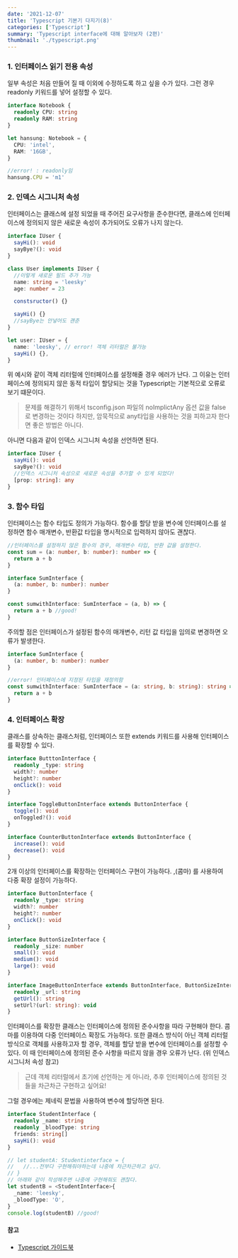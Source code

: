 ```yaml
---
date: '2021-12-07'
title: 'Typescript 기본기 다지기(8)'
categories: ['Typescript']
summary: 'Typescript interface에 대해 알아보자 (2편)'
thumbnail: './typescript.png'
---
```


### 1. 인터페이스 읽기 전용 속성

일부 속성은 처음 만들어 질 때 이외에 수정하도록 하고 싶을 수가 있다. 그런 경우 readonly 키워드를 넣어 설정할 수 있다.

```ts
interface Notebook {
  readonly CPU: string
  readonly RAM: string
}

let hansung: Notebook = {
  CPU: 'intel',
  RAM: '16GB',
}

//error! : readonly임
hansung.CPU = 'm1'
```

### 2. 인덱스 시그니처 속성

인터페이스는 클래스에 설정 되었을 때 주어진 요구사항을 준수한다면, 클래스에 인터페이스에 정의되지 않은 새로운 속성이 추가되어도 오류가 나지 않는다.

```ts
interface IUser {
  sayHi(): void
  sayBye?(): void
}

class User implements IUser {
  //이렇게 새로운 필드 추가 가능
  name: string = 'leesky'
  age: number = 23

  constsructor() {}

  sayHi() {}
  //sayBye는 안넣어도 괜춘
}

let user: IUser = {
  name: 'leesky', // error! 객체 리터럴은 불가능
  sayHi() {},
}
```

위 예시와 같이 객체 리터럴에 인터페이스를 설정해줄 경우 에러가 난다. 그 이유는 인터페이스에 정의되지
않은 동적 타입이 할당되는 것을 Typescript는 기본적으로 오류로 보기 떄문이다.

> 문제를 해결하기 위해서 tsconfig.json 파일의 noImplictAny 옵션 값을 false로 변경하는 것이다 하지만,
> 암묵적으로 any타입을 사용하는 것을 피하고자 한다면 좋은 방법은 아니다.

아니면 다음과 같이 인덱스 시그니처 속성을 선언하면 된다.

```ts
interface IUser {
  sayHi(): void
  sayBye?(): void
  //인덱스 시그니처 속성으로 새로운 속성을 추가할 수 있게 되었다!
  [prop: string]: any
}
```

### 3. 함수 타입

인터페이스는 함수 타입도 정의가 가능하다. 함수를 할당 받을 변수에 인터페이스를 설정하면 함수 매개변수, 반환값 타입을 명시적으로 입력하지 않아도 괜찮다.

```ts
//인터페이스를 설정하지 않은 함수의 경우, 매개변수 타입, 반환 값을 설정한다.
const sum = (a: number, b: number): number => {
  return a + b
}

interface SumInterface {
  (a: number, b: number): number
}

const sumwithInterface: SumInterface = (a, b) => {
  return a + b //good!
}
```

주의할 점은 인터페이스가 설정된 함수의 매개변수, 리턴 값 타입을 임의로 변경하면 오류가 발생한다.

```ts
interface SumInterface {
  (a: number, b: number): number
}

//error! 인터페이스에 지정된 타입을 재정의함
const sumwithInterface: SumInterface = (a: string, b: string): string => {
  return a + b
}
```

### 4. 인터페이스 확장

클래스를 상속하는 클래스처럼, 인터페이스 또한 extends 키워드를 사용해 인터페이스를 확장할 수 있다.

```ts
interface ButttonInterface {
  readonly _type: string
  width?: number
  height?: number
  onClick(): void
}

interface ToggleButtonInterface extends ButtonInterface {
  toggle(): void
  onToggled?(): void
}

interface CounterButtonInterface extends ButtonInterface {
  increase(): void
  decrease(): void
}
```

2개 이상의 인터페이스를 확장하는 인터페이스 구현이 가능하다. ,(콤마) 를 사용하여 다중 확장 설정이 가능하다.

```ts
interface ButtonInterface {
  readonly _type: string
  width?: number
  height?: number
  onClick(): void
}

interface ButtonSizeInterface {
  readonly _size: number
  small(): void
  medium(): void
  large(): void
}

interface ImageButtonInterface extends ButtonInterface, ButtonSizeInterface {
  readonly _url: string
  getUrl(): string
  setUrl?(url: string): void
}
```

인터페이스를 확장한 클래스는 인터페이스에 정의된 준수사항을 따라 구현해야 한다. 콤마를 이용하여 다중 인터페이스 확장도 가능하다.
또한 클래스 방식이 아닌 객체 리터럴 방식으로 객체를 사용하고자 할 경우, 객체를 할당 받을 변수에 인터페이스를 설정할 수 있다.
이 때 인터페이스에 정의된 준수 사항을 따르지 않을 경우 오류가 난다. (위 인덱스 시그니처 속성 참고)

> 근데 객체 리터럴에서 초기에 선언하는 게 아니라, 추후 인터페이스에 정의된 것들을 차근차근 구현하고 싶어요!

그럴 경우에는 제네릭 문법을 사용하여 변수에 할당하면 된다.

```ts
interface StudentInterface {
  readonly _name: string
  readonly _bloodType: string
  friends: string[]
  sayHi(): void
}

// let studentA: Studentinterface = {
//   //...전부다 구현해줘야하는데 나중에 차근차근하고 싶다.
// }
// 아래와 같이 작성해주면 나중에 구현해줘도 괜찮다.
let studentB = <StudentInterface>{
  _name: 'leesky',
  _bloodType: 'O',
}
console.log(studentB) //good!
```

#### 참고

- [Typescript 가이드북](https://yamoo9.gitbook.io/typescript/)

